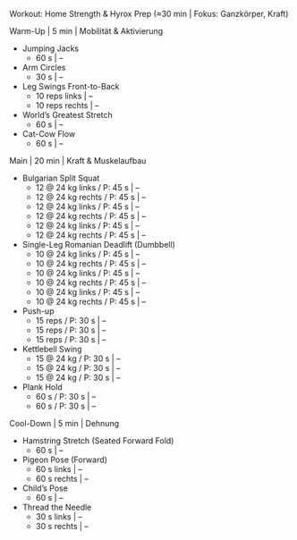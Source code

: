 Workout: Home Strength & Hyrox Prep (≈30 min | Fokus: Ganzkörper, Kraft)

Warm-Up | 5 min | Mobilität & Aktivierung
- Jumping Jacks
    - 60 s | –
- Arm Circles
    - 30 s | –
- Leg Swings Front-to-Back
    - 10 reps links | –
    - 10 reps rechts | –
- World’s Greatest Stretch
    - 60 s | –
- Cat-Cow Flow
    - 60 s | –

Main | 20 min | Kraft & Muskelaufbau
- Bulgarian Split Squat
    - 12 @ 24 kg links / P: 45 s | –
    - 12 @ 24 kg rechts / P: 45 s | –
    - 12 @ 24 kg links / P: 45 s | –
    - 12 @ 24 kg rechts / P: 45 s | –
    - 12 @ 24 kg links / P: 45 s | –
    - 12 @ 24 kg rechts / P: 45 s | –
- Single-Leg Romanian Deadlift (Dumbbell)
    - 10 @ 24 kg links / P: 45 s | –
    - 10 @ 24 kg rechts / P: 45 s | –
    - 10 @ 24 kg links / P: 45 s | –
    - 10 @ 24 kg rechts / P: 45 s | –
    - 10 @ 24 kg links / P: 45 s | –
    - 10 @ 24 kg rechts / P: 45 s | –
- Push-up
    - 15 reps / P: 30 s | –
    - 15 reps / P: 30 s | –
    - 15 reps / P: 30 s | –
- Kettlebell Swing
    - 15 @ 24 kg / P: 30 s | –
    - 15 @ 24 kg / P: 30 s | –
    - 15 @ 24 kg / P: 30 s | –
- Plank Hold
    - 60 s / P: 30 s | –
    - 60 s / P: 30 s | –

Cool-Down | 5 min | Dehnung
- Hamstring Stretch (Seated Forward Fold)
    - 60 s | –
- Pigeon Pose (Forward)
    - 60 s links | –
    - 60 s rechts | –
- Child’s Pose
    - 60 s | –
- Thread the Needle
    - 30 s links | –
    - 30 s rechts | –